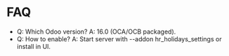 # FAQ

- Q: Which Odoo version? A: 16.0 (OCA/OCB packaged).
- Q: How to enable? A: Start server with --addon hr_holidays_settings or install in UI.
